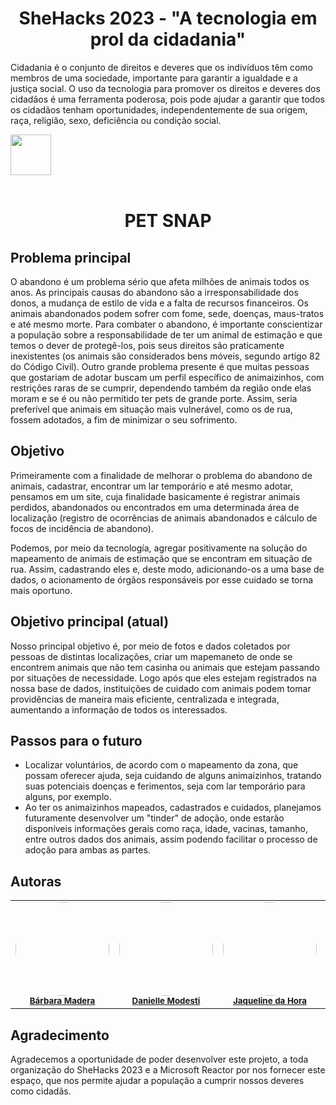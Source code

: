 <h1 align="center"> SheHacks 2023 - "A tecnologia em prol da cidadania" </h1>

Cidadania é o conjunto de direitos e deveres que os indivíduos têm como membros de uma sociedade, importante para garantir a igualdade e a justiça social. O uso da tecnologia para promover os direitos e deveres dos cidadãos é uma ferramenta poderosa, pois pode ajudar a garantir que todos os cidadãos tenham oportunidades, independentemente de sua origem, raça, religião, sexo, deficiência ou condição social.

 
<td align="center"><img src="https://github.com/JohanaPizarroL/SheHacks2023/assets/102596180/bca77721-ae1c-4e45-a2d5-e1c8a6b72d77" width="65px; alt=""/><br /></a><br /> </td> <h1 align="center"> PET SNAP </h1>

## Problema principal 
O abandono é um problema sério que afeta milhões de animais todos os anos. As principais causas do abandono são a irresponsabilidade dos donos, a mudança de estilo de vida e a falta de recursos financeiros. Os animais abandonados podem sofrer com fome, sede, doenças, maus-tratos e até mesmo morte. Para combater o abandono, é importante conscientizar a população sobre a responsabilidade de ter um animal de estimação e que temos o dever de protegê-los, pois seus direitos são praticamente inexistentes (os animais são considerados bens móveis, segundo artigo 82 do Código Civil). Outro grande problema presente é que muitas pessoas que gostariam de adotar buscam um perfil específico de animaizinhos, com restrições raras de se cumprir, dependendo também da região onde elas moram e se é ou não permitido ter pets de grande porte. Assim, seria preferível que animais em situação mais vulnerável, como os de rua, fossem adotados, a fim de minimizar o seu sofrimento.

## Objetivo 
Primeiramente com a finalidade de melhorar o problema do abandono de animais, cadastrar, encontrar um lar temporário e até mesmo adotar, pensamos em um site, cuja finalidade basicamente é registrar animais perdidos, abandonados ou encontrados em uma determinada área de localização (registro de ocorrências de animais abandonados e cálculo de focos de incidência de abandono). 

Podemos, por meio da tecnología, agregar positivamente na solução do mapeamento de animais de estimação que se encontram em situação de rua. Assim, cadastrando eles e, deste modo, adicionando-os a uma base de dados, o acionamento de órgãos responsáveis por esse cuidado se torna mais oportuno.


## Objetivo principal (atual)
  Nosso principal objetivo é, por meio de fotos e dados coletados por pessoas de distintas localizações, criar um mapemaneto de onde se encontrem animais que não tem casinha ou animais que estejam passando por situações de necessidade. Logo após que eles estejam registrados na nossa base de dados, instituições de cuidado com animais podem tomar providências de maneira mais eficiente, centralizada e integrada, aumentando a informação de todos os interessados.
  

## Passos para o futuro
- Localizar voluntários, de acordo com o mapeamento da zona, que possam oferecer ajuda, seja cuidando de alguns animaizinhos, tratando suas potenciais doenças e ferimentos, seja com lar temporário para alguns, por exemplo.
- Ao ter os animaizinhos mapeados, cadastrados e cuidados, planejamos futuramente desenvolver um "tinder" de adoção, onde estarão disponíveis informações gerais como raça, idade, vacinas, tamanho, entre outros dados dos animais, assim podendo facilitar o processo de adoção para ambas as partes.

## Autoras

<table>
  <tr>
    <td align="center"><img style="border-radius: 50%;" src="https://github.com/JohanaPizarroL/SheHacks2023/assets/102596180/756d53b6-8031-4811-99f3-6ad4b243bed1" width="150px;" alt=""/><br /><sub><a href="https://github.com/barbarafernandesmadera"><b>Bárbara Madera</b></a></sub></a><br /></td>
    <td align="center"><img style="border-radius: 50%;" src="https://github.com/JohanaPizarroL/SheHacks2023/assets/102596180/75ee5633-b94a-4646-ad35-543f293a8c0b" width="150px;" alt=""/><br /><sub><a href="https://github.com/danimodesti"><b>Danielle Modesti</b></a></sub></a><br /></td>
    <td align="center"><img style="border-radius: 50%;" src="https://github.com/JohanaPizarroL/SheHacks2023/assets/102596180/bbd21998-6b3c-44d9-9221-0736536838fe" width="150px;" alt=""/><br /><sub><a href="https://github.com/jaquelinedahora"><b>Jaqueline da Hora</b></a></sub</a><br /></td>
    <td align="center"><img style="border-radius: 50%;" src="https://github.com/JohanaPizarroL/SheHacks2023/assets/102596180/1567885b-4694-4bf9-b1c9-7536f2223361" width="150px;" alt=""/><br /><sub><a href="https://github.com/JohanaPizarroL"><b>Johana Pizarro</b></a></sub></a><br /></td>
  
</table>


## Agradecimento
Agradecemos a oportunidade de poder desenvolver este projeto, a toda organização do SheHacks 2023 e a Microsoft Reactor por nos fornecer este espaço, que nos permite ajudar a população a cumprir nossos deveres como cidadãs.


